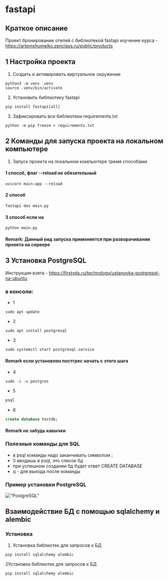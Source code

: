 # fastapi

## Краткое описание

Проект бронирование отелей c библиотекой fastapi изучение курса - https://artemshumeiko.zenclass.ru/public/products

## 1 Настройка проекта

1. Создать и активировать виртуальное окружение

```angular2html
python3 -m venv .venv
source .venv/bin/activate
```

2. Установить библиотеку fastapi

```angular2html
pip install fastapi[all]
```

3. Зафиксировать все библиотеки requirements.txt

```angular2html
python -m pip freeze > requirements.txt
```

## 2 Команды для запуска проекта на локальном компьютере

1. Запуск проекта на локальном компьютере тремя способами

#### 1 способ, флаг --reload не обязательный

```angular2html
uvicorn main:app --reload
```

#### 2 способ

```angular2html
fastapi dev main.py
```

#### 3 способ если на

```angular2html
python main.py
```

#### Remark: Данный вид запуска применяется при разворачивании проекта на сервере

## 3 Установка PostgreSQL

Инструкция взята -  https://firstvds.ru/technology/ustanovka-postgresql-na-ubuntu

### в консоли:

- 1

```shell
sudo apt update
```

- 2

```shell
sudo apt install postgresql
```

- 3

```shell
sudo systemctl start postgresql.service
```

#### Remark  если установлен постгрес начать с этого шага

- 4

```shell
sudo -i -u postgres
```

- 5

```sql
psql
```

- 6

```sql
create database testdb;
```

#### Remark  не забудь кавычки

### Полезные команды для SQL

- в psql команды надо заканчивать символом ;
- \l вводишь в psql, это список бд
- при успешном создании бд будет ответ CREATE DATABASE
- q - для выхода после команды

### Пример установки PostgreSQL

!["PostgreSQL"](/course_helpers/2%20Осваиваем%20FastAPI/BD5.png)

## Взаимодействие БД с помощью sqlalchemy и alembic

### Установка

1. Установка библиотек для запросов к БД

```shell
pip install sqlalchemy alembic
```

2Установка библиотек для запросов к БД

```shell
pip install sqlalchemy alembic
```